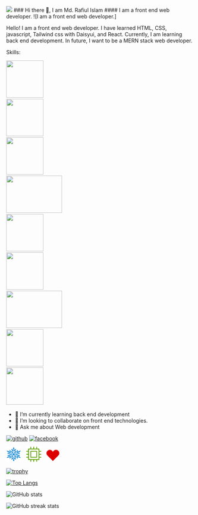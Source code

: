 <img src='https://i.ibb.co/Qfk2Td4/387472877-896215608878737-5159338296201871365-n.jpg' >
### Hi there 👋, I am Md. Rafiul Islam
#### I am a front end web developer.
![I am a front end web developer.]

Hello! I am a front end web developer. I have learned HTML, CSS, javascript, Tailwind css with Daisyui, and React. Currently, I am learning back end development. In future,  I want to be a MERN stack web developer.

Skills: <br>
<div style='width: 40%;'>
  <img src='https://cdn.pixabay.com/photo/2017/08/05/11/16/logo-2582748_1280.png' width='100' height='100'  >
<img src='https://cdn.pixabay.com/photo/2017/08/05/11/16/logo-2582747_1280.png' width='100' height='100'  >
<img src='https://cdn.pixabay.com/photo/2015/04/23/17/41/javascript-736400_1280.png' width='100' height='100'  >
<img src='https://cdn.icon-icons.com/icons2/2699/PNG/512/tailwindcss_logo_icon_170649.png' width='150' height='100'  >
<img src='https://brandlogos.net/wp-content/uploads/2021/09/bootstrap-logo-512x512.png' width='100' height='100'  >
<img src='https://cdn.freebiesupply.com/logos/large/2x/react-1-logo-png-transparent.png' width='100' height='100'  >
<img src='https://cdn.pixabay.com/photo/2015/04/23/17/41/node-js-736399_1280.png' width='150' height='100'  >
<img src='https://cdn.icon-icons.com/icons2/2415/PNG/512/mongodb_original_logo_icon_146424.png' width='100' height='100'  >
<img src='https://logos-world.net/wp-content/uploads/2023/06/Express-clothing-retailer-Logo.png' width='100' height='100'  >

</div>

- 🌱 I’m currently learning back end development 
- 👯 I’m looking to collaborate on front end technologies. 
- 💬 Ask me about Web development 


[<img src='https://cdn.jsdelivr.net/npm/simple-icons@3.0.1/icons/github.svg' alt='github' height='40'>](https://github.com/Rafiul23)  [<img src='https://cdn.jsdelivr.net/npm/simple-icons@3.0.1/icons/facebook.svg' alt='facebook' height='40'>](https://www.facebook.com/rafiulislam.shaon.5)  

<a href='https://archiveprogram.github.com/'><img src='https://raw.githubusercontent.com/acervenky/animated-github-badges/master/assets/acbadge.gif' width='40' height='40'></a> <a href='https://docs.github.com/en/developers'><img src='https://raw.githubusercontent.com/acervenky/animated-github-badges/master/assets/devbadge.gif' width='40' height='40'></a> <a href='https://docs.github.com/en/github/supporting-the-open-source-community-with-github-sponsors'><img src='https://raw.githubusercontent.com/acervenky/animated-github-badges/master/assets/sponsorbadge.gif' width='35' height='35'></a> 

[![trophy](https://github-profile-trophy.vercel.app/?username=Rafiul23)](https://github.com/ryo-ma/github-profile-trophy)

[![Top Langs](https://github-readme-stats.vercel.app/api/top-langs/?username=Rafiul23)](https://github.com/anuraghazra/github-readme-stats)

![GitHub stats](https://github-readme-stats.vercel.app/api?username=Rafiul23&show_icons=true)  

![GitHub streak stats](https://streak-stats.demolab.com/?user=Rafiul23)  

